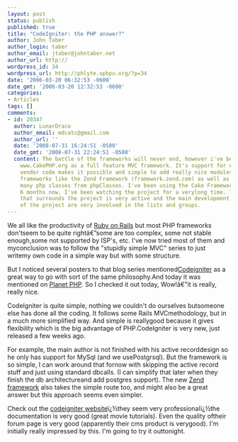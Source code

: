 ```yaml
---
layout: post
status: publish
published: true
title: "CodeIgniter: the PHP answer?"
author: John Taber
author_login: taber
author_email: jtaber@johntaber.net
author_url: http://
wordpress_id: 34
wordpress_url: http://phlyte.uphpu.org/?p=34
date: '2006-03-20 06:32:53 -0600'
date_gmt: '2006-03-20 12:32:53 -0600'
categories:
- Articles
tags: []
comments:
- id: 20347
  author: LunarDraco
  author_email: mdcatc@gmail.com
  author_url: ''
  date: '2008-07-31 16:24:51 -0500'
  date_gmt: '2008-07-31 22:24:51 -0500'
  content: The battle of the frameworks will never end, however i've been happy with
    www.CakePHP.org as a full feature MVC framework. It's support for easily adding
    vendor code makes it possible and simple to add really nice modules from other
    frameworks like the Zend Framework (framework.zend.com) as well as easily integrating
    many php classes from phpClasses. I've been using the Cake Framework for about
    6 months now. I've been watching the project for a verylong time. The community
    that surrounds the project is very active and the main development team members
    of the project are very involved in the lists and groups.
---
```

<p>We all like the productivity of <a href="www.rubyonrails.org">Ruby on Rails</a> but most PHP frameworks don'tseem to be quite rightâ€”some are too complex, some not stable enough,some not supported by ISP's, etc.  I've now tried most of them and myconclusion was to follow the "stupidly simple MVC" series to just writemy own code in a simple way but with some structure.</p>
<p>But I  noticed several posters to that blog series mentioned<a href="http://www.codeigniter.com">Codeigniter</a> as a great way to go with sort of the same philosophy.And today it was mentioned on <a href="http://www.planet-php.net/">Planet PHP</a>.  So I checked it out today, Wow!â€”it is really, really nice.</p>
<p>CodeIgniter is quite simple, nothing we couldn't do ourselves butsomeone else has done all the coding.  It follows some Rails MVCmethodology, but in a much more simplified way.  And simple is reallygood because it gives flexibility which is the big advantage of PHP.CodeIgniter is very new, just released a few weeks ago.</p>
<p>For example, the main author is not finished with his active recorddesign so he only has support for MySql (and we usePostgrsql).  But the framework is so simple, I can work around that fornow with skipping the active record stuff and just using standard dbcalls.  (I can simplify that later when they finish the db architectureand add postgres support).  The new <a href="http://framework.zend.com">Zend framework</a> also takes the simple route too, and might also be a great answer but this approach seems even simpler.</p>
<p>Check out the <a href="http://www.codeigniter.com">codeigniter website</a>ï¿½they seem very professionalï¿½the documentation is very good (great movie tutorials).  Even the quality oftheir forum page is very good (apparently their cms product is verygood).  I'm initially really impressed by this.  I'm going to try it outtonight.</p>
